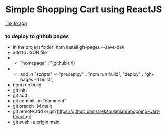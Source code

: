 # Simple Shopping Cart using ReactJS

[link to app](https://areksoulahian.github.io/Shopping-Cart-React/)

### to deploy to github pages

- in the project folder: npm install gh-pages --save-dev
- add to JSON file
- - "homepage" : "(github url)
- - add in "scripts" => "predeploy" : "npm run build", "deploy" : "gh-pages -d build",
- npm run build
- git init
- git add .
- git commit -m "comment"
- git branch -M main
- git remote add origin https://github.com/areksoulahian/Shopping-Cart-React.git
- git push -u origin main
